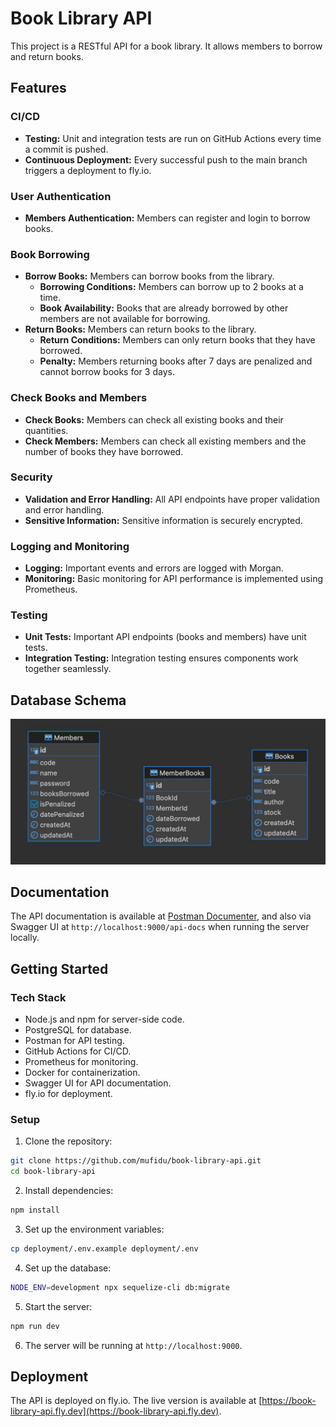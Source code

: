 # Book Library API

This project is a RESTful API for a book library. It allows members to borrow and return books.

## Features

### CI/CD

-   **Testing:** Unit and integration tests are run on GitHub Actions every time a commit is pushed.
-   **Continuous Deployment:** Every successful push to the main branch triggers a deployment to fly.io.

### User Authentication

-   **Members Authentication:** Members can register and login to borrow books.

### Book Borrowing

-   **Borrow Books:** Members can borrow books from the library.
	-   **Borrowing Conditions:** Members can borrow up to 2 books at a time.
	-   **Book Availability:** Books that are already borrowed by other members are not available for borrowing.
-   **Return Books:** Members can return books to the library.
	-   **Return Conditions:** Members can only return books that they have borrowed.
	-   **Penalty:** Members returning books after 7 days are penalized and cannot borrow books for 3 days.

### Check Books and Members

-   **Check Books:** Members can check all existing books and their quantities.
-   **Check Members:** Members can check all existing members and the number of books they have borrowed.

### Security

-   **Validation and Error Handling:** All API endpoints have proper validation and error handling.
-   **Sensitive Information:** Sensitive information is securely encrypted.

### Logging and Monitoring

-   **Logging:** Important events and errors are logged with Morgan.
-   **Monitoring:** Basic monitoring for API performance is implemented using Prometheus.

### Testing

-   **Unit Tests:** Important API endpoints (books and members) have unit tests.
-   **Integration Testing:** Integration testing ensures components work together seamlessly.

## Database Schema

![Database Schema](https://raw.githubusercontent.com/mufidu/jobhun-devops-test/main/Screenshot%202024-06-29%20at%2021.51.36.jpg)

## Documentation

The API documentation is available at [Postman Documenter](https://documenter.getpostman.com/view/33823495/2sA3duGDBf), and also via Swagger UI at `http://localhost:9000/api-docs` when running the server locally.

## Getting Started

### Tech Stack

-   Node.js and npm for server-side code.
-   PostgreSQL for database.
-   Postman for API testing.
-   GitHub Actions for CI/CD.
-   Prometheus for monitoring.
-   Docker for containerization.
-   Swagger UI for API documentation.
-   fly.io for deployment.

### Setup

1. Clone the repository:

```bash
git clone https://github.com/mufidu/book-library-api.git
cd book-library-api
```

2. Install dependencies:

```bash
npm install
```

3. Set up the environment variables:

```bash
cp deployment/.env.example deployment/.env
```

4. Set up the database:

```bash
NODE_ENV=development npx sequelize-cli db:migrate
```

5. Start the server:

```bash
npm run dev
```

6. The server will be running at `http://localhost:9000`.

## Deployment

The API is deployed on fly.io. The live version is available at [https://book-library-api.fly.dev](https://book-library-api.fly.dev).
